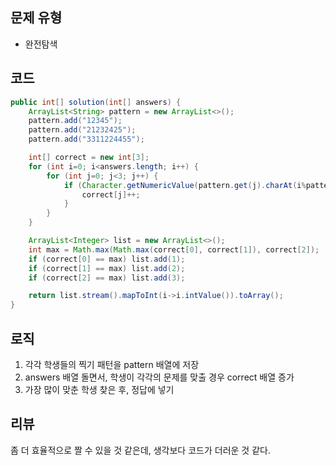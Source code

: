 ## 문제 유형
- 완전탐색

## 코드
```java
public int[] solution(int[] answers) {
    ArrayList<String> pattern = new ArrayList<>();
    pattern.add("12345");
    pattern.add("21232425");
    pattern.add("3311224455");

    int[] correct = new int[3];
    for (int i=0; i<answers.length; i++) {
        for (int j=0; j<3; j++) {
            if (Character.getNumericValue(pattern.get(j).charAt(i%pattern.get(j).length())) == answers[i]) {
                correct[j]++;
            }
        }
    }

    ArrayList<Integer> list = new ArrayList<>();
    int max = Math.max(Math.max(correct[0], correct[1]), correct[2]);
    if (correct[0] == max) list.add(1);
    if (correct[1] == max) list.add(2);
    if (correct[2] == max) list.add(3);

    return list.stream().mapToInt(i->i.intValue()).toArray();
}
```

## 로직
1. 각각 학생들의 찍기 패턴을 pattern 배열에 저장
2. answers 배열 돌면서, 학생이 각각의 문제를 맞출 경우 correct 배열 증가
3. 가장 많이 맞춘 학생 찾은 후, 정답에 넣기


## 리뷰
좀 더 효율적으로 짤 수 있을 것 같은데, 생각보다 코드가 더러운 것 같다.